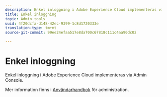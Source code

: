 ```yaml
---
description: Enkel inloggning i Adobe Experience Cloud implementeras via Admin Console.
title: Enkel inloggning
topic: Admin tools
uuid: 4f20dcfa-d148-42ec-9399-1c8d1720333e
translation-type: tm+mt
source-git-commit: 99ee24efaa517e8da700c67818c111c4aa90dc02

---
```



# Enkel inloggning

Enkel inloggning i Adobe Experience Cloud implementeras via Admin Console.

Mer information finns i [Användarhandbok](https://helpx.adobe.com/enterprise/managing/user-guide.html) för administration.
